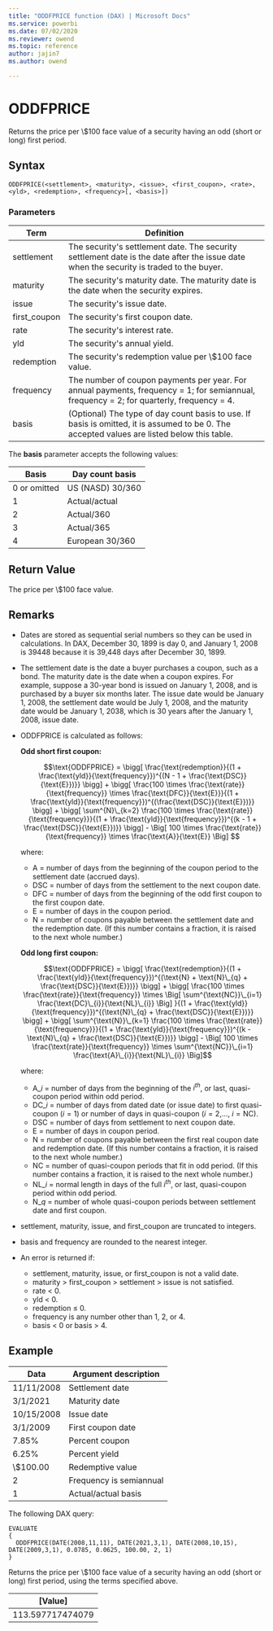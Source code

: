 ```yaml
---
title: "ODDFPRICE function (DAX) | Microsoft Docs"
ms.service: powerbi
ms.date: 07/02/2020
ms.reviewer: owend
ms.topic: reference
author: jajin7
ms.author: owend

---
```


# ODDFPRICE

Returns the price per \\$100 face value of a security having an odd (short or long) first period.

## Syntax

```dax
ODDFPRICE(<settlement>, <maturity>, <issue>, <first_coupon>, <rate>, <yld>, <redemption>, <frequency>[, <basis>])
```

### Parameters

|Term|Definition|  
|--------|--------------|  
|settlement|The security's settlement date. The security settlement date is the date after the issue date when the security is traded to the buyer.|
|maturity|The security's maturity date. The maturity date is the date when the security expires.|
|issue|The security's issue date.|
|first_coupon|The security's first coupon date.|
|rate|The security's interest rate.|
|yld|The security's annual yield.|
|redemption|The security's redemption value per \\$100 face value.|
|frequency|The number of coupon payments per year. For annual payments, frequency = 1; for semiannual, frequency = 2; for quarterly, frequency = 4.|
|basis|(Optional) The type of day count basis to use. If basis is omitted, it is assumed to be 0. The accepted values are listed below this table.|

The **basis** parameter accepts the following values:

| **Basis**    | **Day count basis** |
| ------------ | ------------------- |
| 0 or omitted | US (NASD) 30/360    |
| 1            | Actual/actual       |
| 2            | Actual/360          |
| 3            | Actual/365          |
| 4            | European 30/360     |

## Return Value

The price per \\$100 face value.

## Remarks

- Dates are stored as sequential serial numbers so they can be used in calculations. In DAX, December 30, 1899 is day 0, and January 1, 2008 is 39448 because it is 39,448 days after December 30, 1899.

- The settlement date is the date a buyer purchases a coupon, such as a bond. The maturity date is the date when a coupon expires. For example, suppose a 30-year bond is issued on January 1, 2008, and is purchased by a buyer six months later. The issue date would be January 1, 2008, the settlement date would be July 1, 2008, and the maturity date would be January 1, 2038, which is 30 years after the January 1, 2008, issue date.

- ODDFPRICE is calculated as follows:

  **Odd short first coupon:**

  $$\text{ODDFPRICE} = \bigg[ \frac{\text{redemption}}{(1 + \frac{\text{yld}}{\text{frequency}})^{(N - 1 + \frac{\text{DSC}}{\text{E}})}} \bigg] + \bigg[ \frac{100 \times \frac{\text{rate}}{\text{frequency}} \times \frac{\text{DFC}}{\text{E}}}{(1 + \frac{\text{yld}}{\text{frequency}})^{(\frac{\text{DSC}}{\text{E}})}} \bigg] + \bigg[ \sum^{N}\_{k=2} \frac{100 \times \frac{\text{rate}}{\text{frequency}}}{(1 + \frac{\text{yld}}{\text{frequency}})^{(k - 1 + \frac{\text{DSC}}{\text{E}})}} \bigg] - \Big[ 100 \times \frac{\text{rate}}{\text{frequency}} \times \frac{\text{A}}{\text{E}} \Big] $$

  where:

  - $\text{A}$ = number of days from the beginning of the coupon period to the settlement date (accrued days).
  - $\text{DSC}$ = number of days from the settlement to the next coupon date.
  - $\text{DFC}$ = number of days from the beginning of the odd first coupon to the first coupon date.
  - $\text{E}$ = number of days in the coupon period.
  - $\text{N}$ = number of coupons payable between the settlement date and the redemption date. (If this number contains a fraction, it is raised to the next whole number.)

  **Odd long first coupon:**

  $$\text{ODDFPRICE} = \bigg[ \frac{\text{redemption}}{(1 + \frac{\text{yld}}{\text{frequency}})^{(\text{N} + \text{N}\_{q} + \frac{\text{DSC}}{\text{E}})}} \bigg] + \bigg[ \frac{100 \times \frac{\text{rate}}{\text{frequency}} \times \Big[ \sum^{\text{NC}}\_{i=1} \frac{\text{DC}\_{i}}{\text{NL}\_{i}} \Big]  }{(1 + \frac{\text{yld}}{\text{frequency}})^{(\text{N}\_{q} + \frac{\text{DSC}}{\text{E}})}} \bigg] + \bigg[ \sum^{\text{N}}\_{k=1} \frac{100 \times \frac{\text{rate}}{\text{frequency}}}{(1 + \frac{\text{yld}}{\text{frequency}})^{(k - \text{N}\_{q} + \frac{\text{DSC}}{\text{E}})}} \bigg] - \Big[ 100 \times \frac{\text{rate}}{\text{frequency}} \times \sum^{\text{NC}}\_{i=1} \frac{\text{A}\_{i}}{\text{NL}\_{i}} \Big]$$

  where:

  - $\text{A}\_{i}$ = number of days from the beginning of the $i^{th}$, or last, quasi-coupon period within odd period.
  - $\text{DC}\_{i}$ = number of days from dated date (or issue date) to first quasi-coupon ($i = 1$) or number of days in quasi-coupon ($i = 2$,..., $i = \text{NC}$).
  - $\text{DSC}$ = number of days from settlement to next coupon date.
  - $\text{E}$ = number of days in coupon period.
  - $\text{N}$ = number of coupons payable between the first real coupon date and redemption date. (If this number contains a fraction, it is raised to the next whole number.)
  - $\text{NC}$ = number of quasi-coupon periods that fit in odd period. (If this number contains a fraction, it is raised to the next whole number.)
  - $\text{NL}\_{i}$ = normal length in days of the full $i^{th}$, or last, quasi-coupon period within odd period.
  - $\text{N}\_{q}$ = number of whole quasi-coupon periods between settlement date and first coupon.

- settlement, maturity, issue, and first_coupon are truncated to integers.

- basis and frequency are rounded to the nearest integer.

- An error is returned if:
  - settlement, maturity, issue, or first_coupon is not a valid date.
  - maturity > first_coupon > settlement > issue is not satisfied.
  - rate < 0.
  - yld < 0.
  - redemption ≤ 0.
  - frequency is any number other than 1, 2, or 4.
  - basis < 0 or basis > 4.

## Example

| **Data**   | **Argument description** |
| ---------- | ------------------------ |
| 11/11/2008 | Settlement date          |
| 3/1/2021   | Maturity date            |
| 10/15/2008 | Issue date               |
| 3/1/2009   | First coupon date        |
| 7.85%      | Percent coupon           |
| 6.25%      | Percent yield            |
| \\$100.00    | Redemptive value         |
| 2          | Frequency is semiannual  |
| 1          | Actual/actual basis      |

The following DAX query:

```dax
EVALUATE
{
  ODDFPRICE(DATE(2008,11,11), DATE(2021,3,1), DATE(2008,10,15), DATE(2009,3,1), 0.0785, 0.0625, 100.00, 2, 1)
}
```

Returns the price per \\$100 face value of a security having an odd (short or long) first period, using the terms specified above.

| **[Value]**    |
| ---------------- |
| 113.597717474079 |
